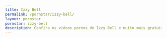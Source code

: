 ```yaml
---
title: Izzy Bell
permalink: /pornstar/izzy-bell/
layout: pornstar
pornstar: izzy-bell
description: Confira os videos pornos de Izzy Bell e muito mais gratuitamente na GoodzSex.
---
```


